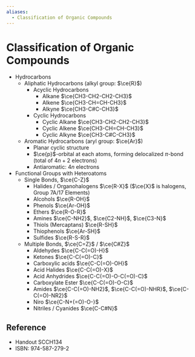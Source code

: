 ```yaml
---
aliases:
  - Classification of Organic Compounds
---
```


# Classification of Organic Compounds

- Hydrocarbons
  - Aliphatic Hydrocarbons (alkyl group: $\ce{R}$)
    - Acyclic Hydrocarbons
      - Alkane $\ce{CH3-CH2-CH2-CH3}$
      - Alkene $\ce{CH3-CH=CH-CH3}$
      - Alkyne $\ce{CH3-C#C-CH3}$
    - Cyclic Hydrocarbons
      - Cyclic Alkane $\ce{CH3-CH2-CH2-CH3}$
      - Cyclic Alkene $\ce{CH3-CH=CH-CH3}$
      - Cyclic Alkyne $\ce{CH3-C#C-CH3}$
  - Aromatic Hydrocarbons (aryl group: $\ce{Ar}$)
    - Planar cyclic structure
    - $\ce{p}$-orbital at each atoms, forming delocalized $\pi$-bond (total of $4n+2$ electrons)
    - Antiaromatic: $4n$ electrons
- Functional Groups with Heteroatoms
  - Single Bonds, $\ce{C-Z}$
    - Halides / Organohalogens $\ce{R-X}$ ($\ce{X}$ is halogens, Group 7A/17 Elements)
    - Alcohols $\ce{R-OH}$
    - Phenols $\ce{Ar-OH}$
    - Ethers $\ce{R-O-R}$
    - Amines $\ce{C-NH2}$, $\ce{C2-NH}$, $\ce{C3-N}$
    - Thiols (Mercaptans) $\ce{R-SH}$
    - Thiophenols $\ce{Ar-SH}$
    - Sulfides $\ce{R-S-R}$
  - Multiple Bonds, $\ce{C=Z}$ / $\ce{C#Z}$
    - Aldehydes $\ce{C-C(=O)-H}$
    - Ketones $\ce{C-C(=O)-C}$
    - Carboxylic acids $\ce{C-C(=O)-OH}$
    - Acid Halides $\ce{C-C(=O)-X}$
    - Acid Anhydrides $\ce{C-C(=O)-O-C(=O)-C}$
    - Carboxylate Ester $\ce{C-C(=O)-O-C}$
    - Amides $\ce{C-C(=O)-NH2}$, $\ce{C-C(=O)-NHR}$, $\ce{C-C(=O)-NR2}$
    - Niro $\ce{C-N+(=O)-O-}$
    - Nitriles / Cyanides $\ce{C-C#N}$

## Reference

- Handout SCCH134
- ISBN: 974-587-279-2
